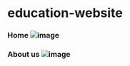 # education-website

### Home ![image](https://user-images.githubusercontent.com/68469907/106381423-96deb780-63de-11eb-9cb5-8280616c3b3b.png)

### About us ![image](https://user-images.githubusercontent.com/68469907/106381474-f2a94080-63de-11eb-869b-237293de8bc6.png)

